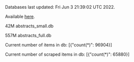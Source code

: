 Databases last updated: Fri Jun  3 21:39:02 UTC 2022. 

Available [here](https://github.com/cbeauhilton/ash-db/releases).


42M	abstracts_small.db

557M	abstracts_full.db

Current number of items in db:
[{"count(*)": 96904}]

Current number of scraped items in db:
[{"count(*)": 65880}]
